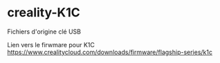 # creality-K1C

Fichiers d'origine clé USB

Lien vers le firwmare pour K1C
https://www.crealitycloud.com/downloads/firmware/flagship-series/k1c

